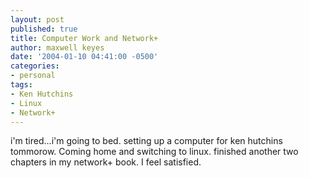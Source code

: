 ```yaml
---
layout: post
published: true
title: Computer Work and Network+
author: maxwell keyes
date: '2004-01-10 04:41:00 -0500'
categories:
- personal
tags:
- Ken Hutchins
- Linux
- Network+
---
```


i'm tired...i'm going to bed. setting up a computer for ken hutchins tommorow.
Coming home and switching to linux. finished another two chapters in my network+
book. I feel satisfied.
